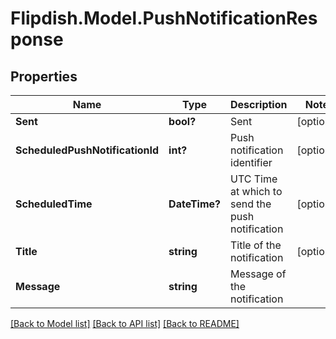 # Flipdish.Model.PushNotificationResponse
## Properties

Name | Type | Description | Notes
------------ | ------------- | ------------- | -------------
**Sent** | **bool?** | Sent | [optional] 
**ScheduledPushNotificationId** | **int?** | Push notification identifier | [optional] 
**ScheduledTime** | **DateTime?** | UTC Time at which to send the push notification | [optional] 
**Title** | **string** | Title of the notification | [optional] 
**Message** | **string** | Message of the notification | 

[[Back to Model list]](../README.md#documentation-for-models) [[Back to API list]](../README.md#documentation-for-api-endpoints) [[Back to README]](../README.md)

